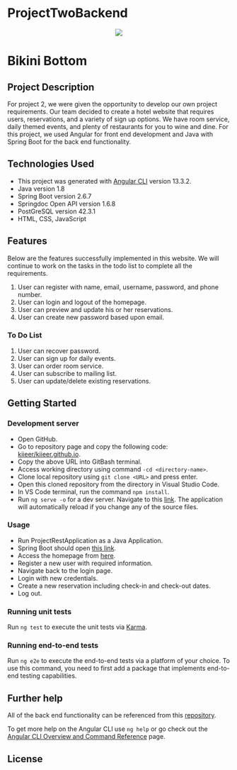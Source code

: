 # ProjectTwoBackend

<center><img src=https://i.imgur.com/DLYuCW9.png></center>

# Bikini Bottom

## Project Description
For project 2, we were given the opportunity to develop our own project requirements. Our team decided to create a hotel website that requires users, reservations, and a variety of sign up options. We have room service, daily themed events, and plenty of restaurants for you to wine and dine. For this project, we used Angular for front end development and Java with Spring Boot for the back end functionality. 

## Technologies Used
  * This project was generated with [Angular CLI](https://github.com/angular/angular-cli) version 13.3.2.
  * Java version 1.8
  * Spring Boot version 2.6.7
  * Springdoc Open API version 1.6.8
  * PostGreSQL version 42.3.1
  * HTML, CSS, JavaScript 

## Features
Below are the features successfully implemented in this website. We will continue to work on the tasks in the todo list to complete all the requirements.

  1. User can register with name, email, username, password, and phone number.
  2. User can login and logout of the homepage.
  3. User can preview and update his or her reservations.
  4. User can create new password based upon email.

### To Do List
  1. User can recover password.
  2. User can sign up for daily events.
  3. User can order room service.
  4. User can subscribe to mailing list.
  5. User can update/delete existing reservations.

## Getting Started

### Development server
* Open GitHub.
* Go to repository page and copy the following code: [kiieer/kiieer.github.io](https://github.com/kiieer/kiieer.github.io).
* Copy the above URL into GitBash terminal.
* Access working directory using command ``-cd <directory-name>``.
* Clone local repository using ``git clone <URL>`` and press enter.
* Open this cloned repository from the directory in Visual Studio Code.
* In VS Code terminal, run the command ``npm install``.
* Run `ng serve -o` for a dev server. Navigate to this [link](http://localhost:4200/). The application will automatically reload if you change any of the source files.

### Usage
* Run ProjectRestApplication as a Java Application.
* Spring Boot should open [this link](https://localhost:8081/).
* Access the homepage from [here](http://localhost:4200/home).
* Register a new user with required information.
* Navigate back to the login page.
* Login with new credentials.
* Create a new reservation including check-in and check-out dates.
* Log out.

### Running unit tests

Run `ng test` to execute the unit tests via [Karma](https://karma-runner.github.io).

### Running end-to-end tests

Run `ng e2e` to execute the end-to-end tests via a platform of your choice. To use this command, you need to first add a package that implements end-to-end testing capabilities.

## Further help
All of the back end functionality can be referenced from this [repository](https://github.com/kiieer/kiieer.github.io).

To get more help on the Angular CLI use `ng help` or go check out the [Angular CLI Overview and Command Reference](https://angular.io/cli) page.

## License
